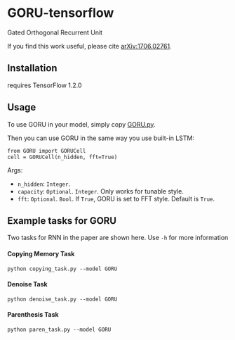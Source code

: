 # GORU-tensorflow

Gated Orthogonal Recurrent Unit

If you find this work useful, please cite [arXiv:1706.02761](https://arxiv.org/pdf/1706.02761.pdf).

## Installation

requires TensorFlow 1.2.0

## Usage

To use GORU in your model, simply copy [GORU.py](https://github.com/jingli9111/GORU-tensorflow/blob/master/GORU.py).

Then you can use GORU in the same way you use built-in LSTM:
```
from GORU import GORUCell
cell = GORUCell(n_hidden, fft=True)
```
Args:
- `n_hidden`: `Integer`.
- `capacity`: `Optional`. `Integer`. Only works for tunable style.
- `fft`: `Optional`. `Bool`. If `True`, GORU is set to FFT style. Default is `True`.


## Example tasks for GORU
Two tasks for RNN in the paper are shown here. Use `-h` for more information

#### Copying Memory Task
```
python copying_task.py --model GORU
```

#### Denoise Task
```
python denoise_task.py --model GORU
```

#### Parenthesis Task
```
python paren_task.py --model GORU
```
